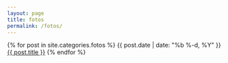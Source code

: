```yaml
---
layout: page
title: fotos
permalink: /fotos/
---
```


{% for post in site.categories.fotos %}
 <span class="post-meta">{{ post.date | date: "%b %-d, %Y" }}</span>
 <a class="post-link" href="{{ post.url | prepend: site.baseurl }}">{{ post.title }}</a>
{% endfor %}

